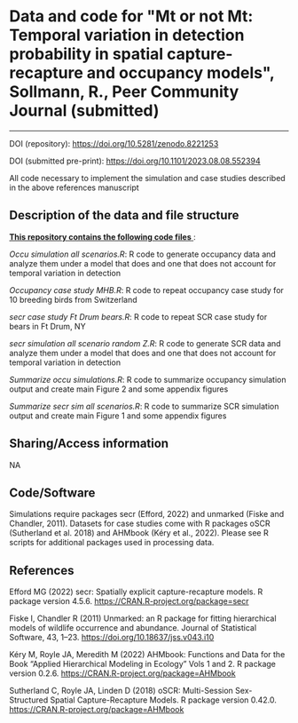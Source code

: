 # Data and code for "Mt or not Mt: Temporal variation in detection probability in spatial capture-recapture and occupancy models", Sollmann, R., Peer Community Journal (submitted)
---

DOI (repository): https://doi.org/10.5281/zenodo.8221253

DOI (submitted pre-print): https://doi.org/10.1101/2023.08.08.552394

All code necessary to implement the simulation and case studies described in the above references manuscript

## Description of the data and file structure

<ins> **This repository contains the following code files** </ins>:

*Occu simulation all scenarios.R*: R code to generate occupancy data and analyze them under a model that does and one that does not account for temporal variation in detection

*Occupancy case study MHB.R*: R code to repeat occupancy case study for 10 breeding birds from Switzerland

*secr case study Ft Drum bears.R*: R code to repeat SCR case study for bears in Ft Drum, NY

*secr simulation all scenario random Z.R*: R code to generate SCR data and analyze them under a model that does and one that does not account for temporal variation in detection

*Summarize occu simulations.R*: R code to summarize occupancy simulation output and create main Figure 2 and some appendix figures

*Summarize secr sim all scenarios.R*: R code to summarize SCR simulation output and create main Figure 1 and some appendix figures


## Sharing/Access information

NA


## Code/Software

Simulations require packages secr (Efford, 2022) and unmarked (Fiske and Chandler, 2011). Datasets for case studies come with R packages oSCR (Sutherland et al. 2018) and AHMbook (Kéry et al., 2022). Please see R scripts for additional packages used in processing data. 


## References

Efford MG (2022) secr: Spatially explicit capture-recapture models. R package version 4.5.6. https://CRAN.R-project.org/package=secr 

Fiske I, Chandler R (2011) Unmarked: an R package for fitting hierarchical models of wildlife occurrence and abundance. Journal of Statistical Software, 43, 1–23. https://doi.org/10.18637/jss.v043.i10 

Kéry M, Royle JA, Meredith M (2022) AHMbook: Functions and Data for the Book “Applied Hierarchical Modeling in Ecology” Vols 1 and 2. R package version 0.2.6. https://CRAN.R-project.org/package=AHMbook

Sutherland C, Royle JA, Linden D (2018) oSCR: Multi-Session Sex-Structured Spatial Capture-Recapture Models. R package version 0.42.0. https://CRAN.R-project.org/package=AHMbook
